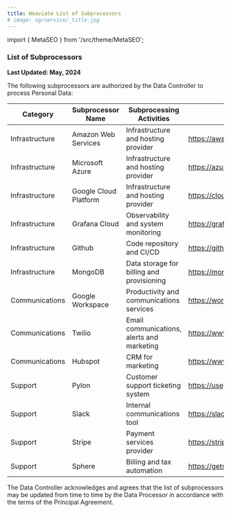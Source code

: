 ```yaml
---
title: Weaviate List of Subprocessors
# image: og/service/_title.jpg
---
```


import { MetaSEO } from '/src/theme/MetaSEO';

<MetaSEO img="og/service/_title.jpg" />


### **List of Subprocessors**

**Last Updated: May, 2024**

The following subprocessors are authorized by the Data Controller to process Personal Data:


| Category | Subprocessor Name | Subprocessing Activities | Website |
|-----------|----------|--------------|-------------------|
| Infrastructure | Amazon Web Services | Infrastructure and hosting provider | https://aws.amazon.com |
| Infrastructure | Microsoft Azure | Infrastructure and hosting provider | https://azure.microsoft.com |
| Infrastructure | Google Cloud Platform | Infrastructure and hosting provider | https://cloud.google.com |
| Infrastructure | Grafana Cloud | Observability and system monitoring | https://grafana.com |
| Infrastructure | Github | Code repository and CI/CD | https://github.com |
| Infrastructure | MongoDB | Data storage for billing and provisioning | https://mongodb.com |
| Communications | Google Workspace | Productivity and communications services | https://workspace.google.com |
| Communications | Twilio | Email communications, alerts and marketing | https://www.twilio.com |
| Communications | Hubspot | CRM for marketing | https://www.hubspot.com |
| Support | Pylon | Customer support ticketing system | https://usepylon.com |
| Support | Slack | Internal communications tool | https://slack.com |
| Support | Stripe | Payment services provider | https://stripe.com |
| Support | Sphere | Billing and tax automation | https://getsphere.com |

The Data Controller acknowledges and agrees that the list of subprocessors may be updated from time to time by the Data Processor in accordance with the terms of the Principal Agreement.